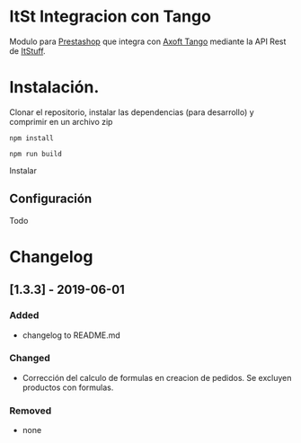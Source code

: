 # ItSt Integracion con Tango

Modulo para [Prestashop](https://www.prestashop.com/es/1.7) que integra con [Axoft Tango](http://www.axoft.com/) mediante la API Rest de [ItStuff](https://itstuff.com.ar).

# Instalación.

Clonar el repositorio, instalar las dependencias (para desarrollo) y comprimir en un archivo zip
```
npm install
```
```
npm run build
```

Instalar

## Configuración

Todo

# Changelog

## [1.3.3] - 2019-06-01
### Added
- changelog to README.md

### Changed
- Corrección del calculo de formulas en creacion de pedidos. Se excluyen productos con formulas.

### Removed
- none